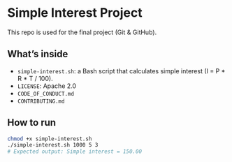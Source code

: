 # Simple Interest Project

This repo is used for the final project (Git & GitHub).

## What’s inside
- `simple-interest.sh`: a Bash script that calculates simple interest (I = P * R * T / 100).
- `LICENSE`: Apache 2.0
- `CODE_OF_CONDUCT.md`
- `CONTRIBUTING.md`

## How to run
```bash
chmod +x simple-interest.sh
./simple-interest.sh 1000 5 3
# Expected output: Simple interest = 150.00

